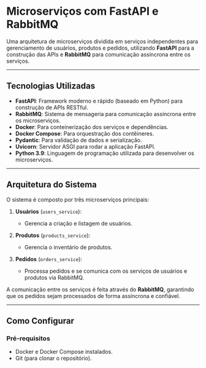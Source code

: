 # Microserviços com FastAPI e RabbitMQ

Uma arquitetura de microserviços dividida em serviços independentes para gerenciamento de usuários, produtos e pedidos, utilizando **FastAPI** para a construção das APIs e **RabbitMQ** para comunicação assíncrona entre os serviços.

---

## Tecnologias Utilizadas

- **FastAPI**: Framework moderno e rápido (baseado em Python) para construção de APIs RESTful.
- **RabbitMQ**: Sistema de mensageria para comunicação assíncrona entre os microserviços.
- **Docker**: Para conteinerização dos serviços e dependências.
- **Docker Compose**: Para orquestração dos contêineres.
- **Pydantic**: Para validação de dados e serialização.
- **Uvicorn**: Servidor ASGI para rodar a aplicação FastAPI.
- **Python 3.9**: Linguagem de programação utilizada para desenvolver os microserviços.

---

## Arquitetura do Sistema

O sistema é composto por três microserviços principais:

1. **Usuários** (`users_service`):
   - Gerencia a criação e listagem de usuários.

2. **Produtos** (`products_service`):
   - Gerencia o inventário de produtos.

3. **Pedidos** (`orders_service`):
   - Processa pedidos e se comunica com os serviços de usuários e produtos via RabbitMQ.

A comunicação entre os serviços é feita através do **RabbitMQ**, garantindo que os pedidos sejam processados de forma assíncrona e confiável.

---

## Como Configurar

### Pré-requisitos

- Docker e Docker Compose instalados.
- Git (para clonar o repositório).